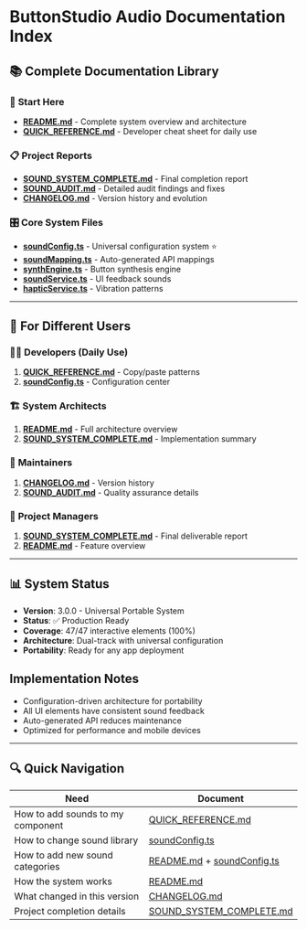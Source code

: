 # ButtonStudio Audio Documentation Index

## 📚 **Complete Documentation Library**

### 🎯 **Start Here**

- **[README.md](./README.md)** - Complete system overview and architecture
- **[QUICK_REFERENCE.md](./QUICK_REFERENCE.md)** - Developer cheat sheet for
  daily use

### 📋 **Project Reports**

- **[SOUND_SYSTEM_COMPLETE.md](../../SOUND_SYSTEM_COMPLETE.md)** - Final
  completion report
- **[SOUND_AUDIT.md](../../SOUND_AUDIT.md)** - Detailed audit findings and fixes
- **[CHANGELOG.md](./CHANGELOG.md)** - Version history and evolution

### 🎛️ **Core System Files**

- **[soundConfig.ts](./soundConfig.ts)** - Universal configuration system ⭐
- **[soundMapping.ts](./soundMapping.ts)** - Auto-generated API mappings
- **[synthEngine.ts](./synthEngine.ts)** - Button synthesis engine
- **[soundService.ts](./soundService.ts)** - UI feedback sounds
- **[hapticService.ts](./hapticService.ts)** - Vibration patterns

---

## 🚀 **For Different Users**

### 👨‍💻 **Developers (Daily Use)**

1. **[QUICK_REFERENCE.md](./QUICK_REFERENCE.md)** - Copy/paste patterns
2. **[soundConfig.ts](./soundConfig.ts)** - Configuration center

### 🏗️ **System Architects**

1. **[README.md](./README.md)** - Full architecture overview
2. **[SOUND_SYSTEM_COMPLETE.md](../../SOUND_SYSTEM_COMPLETE.md)** -
   Implementation summary

### 🔧 **Maintainers**

1. **[CHANGELOG.md](./CHANGELOG.md)** - Version history
2. **[SOUND_AUDIT.md](../../SOUND_AUDIT.md)** - Quality assurance details

### 🚀 **Project Managers**

1. **[SOUND_SYSTEM_COMPLETE.md](../../SOUND_SYSTEM_COMPLETE.md)** - Final
   deliverable report
2. **[README.md](./README.md)** - Feature overview

---

## 📊 **System Status**

- **Version**: 3.0.0 - Universal Portable System
- **Status**: ✅ Production Ready
- **Coverage**: 47/47 interactive elements (100%)
- **Architecture**: Dual-track with universal configuration
- **Portability**: Ready for any app deployment

## Implementation Notes

- Configuration-driven architecture for portability
- All UI elements have consistent sound feedback
- Auto-generated API reduces maintenance
- Optimized for performance and mobile devices

---

## 🔍 **Quick Navigation**

| Need                              | Document                                                      |
| --------------------------------- | ------------------------------------------------------------- |
| How to add sounds to my component | [QUICK_REFERENCE.md](./QUICK_REFERENCE.md)                    |
| How to change sound library       | [soundConfig.ts](./soundConfig.ts)                            |
| How to add new sound categories   | [README.md](./README.md) + [soundConfig.ts](./soundConfig.ts) |
| How the system works              | [README.md](./README.md)                                      |
| What changed in this version      | [CHANGELOG.md](./CHANGELOG.md)                                |
| Project completion details        | [SOUND_SYSTEM_COMPLETE.md](../../SOUND_SYSTEM_COMPLETE.md)    |

